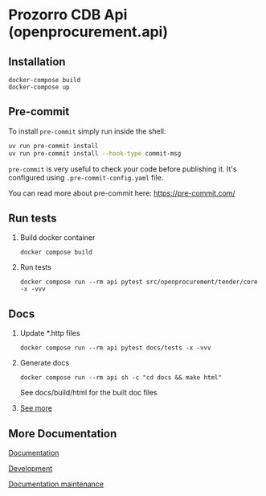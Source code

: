 # Prozorro CDB Api (openprocurement.api)

## Installation

```
docker-compose build
docker-compose up
```

## Pre-commit

To install `pre-commit` simply run inside the shell:

```bash
uv run pre-commit install
uv run pre-commit install --hook-type commit-msg
```

`pre-commit` is very useful to check your code before publishing it.
It's configured using `.pre-commit-config.yaml` file.

You can read more about pre-commit here: https://pre-commit.com/


## Run tests

1. Build docker container
    ```
    docker compose build
    ```

2. Run tests
    ```
    docker compose run --rm api pytest src/openprocurement/tender/core -x -vvv
    ```
   
## Docs
   
   1. Update *.http files
      ```
      docker compose run --rm api pytest docs/tests -x -vvv
      ```
  
   2. Generate docs
      ```
      docker compose run --rm api sh -c "cd docs && make html"
      ```
      See docs/build/html for the built doc files
    
   3. [See more](https://prozorro-api-docs.readthedocs.io/uk/master/developers/projects/cdb/documentation.html) 


## More Documentation

[Documentation](https://prozorro-api-docs.readthedocs.io/uk/master/)

[Development](https://prozorro-api-docs.readthedocs.io/en/master/developers/index.html)

[Documentation maintenance](https://prozorro-api-docs.readthedocs.io/en/master/developers/projects/cdb/documentation.html)